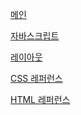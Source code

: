 <a href="https://faigh1.github.io/dothome2021/">메인</a>

<a href="https://faigh1.github.io/dothome2021/refer-javascript/index.html">자바스크립트</a>

<a href="https://faigh1.github.io/dothome2021/layout/index.html">레이아웃</a>

<a href="https://faigh1.github.io/dothome2021/refer-css/index.html">CSS 레퍼런스</a>

<a href="https://faigh1.github.io/dothome2021/refer-html/index.html">HTML 레퍼런스</a>
